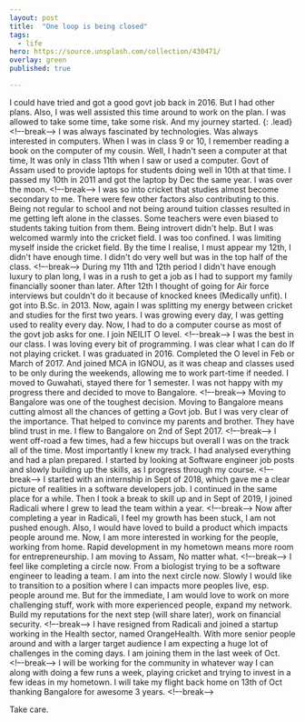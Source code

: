 ```yaml
---
layout: post
title:  "One loop is being closed"
tags:
  - life
hero: https://source.unsplash.com/collection/430471/
overlay: green
published: true

---
```

I could have tried and got a good govt job back in 2016. But I had other plans. Also, I was well assisted this time around to work on the plan. I was allowed to take some time, take some risk. And my journey started.
{: .lead}
<!–-break-–>
I was always fascinated by technologies. Was always interested in computers. When I was in class 9 or 10, I remember reading a book on the computer of my cousin. Well, I hadn't seen a computer at that time, It was only in class 11th when I saw or used a computer. Govt of Assam used to provide laptops for students doing well in 10th at that time. I passed my 10th in 2011 and got the laptop by Dec the same year. I was over the moon.
<!–-break-–>
I was so into cricket that studies almost become secondary to me. There were few other factors also contributing to this. Being not regular to school and not being around tuition classes resulted in me getting left alone in the classes. Some teachers were even biased to students taking tuition from them. Being introvert didn't help. But I was welcomed warmly into the cricket field. I was too confined. I was limiting myself inside the cricket field. By the time I realise, I must appear my 12th, I didn't have enough time. I didn't do very well but was in the top half of the class.
<!–-break-–>
During my 11th and 12th period I didn't have enough luxury to plan long, I was in a rush to get a job as I had to support my family financially sooner than later. After 12th I thought of going for Air force interviews but couldn't do it because of knocked knees (Medically unfit). I got into B.Sc. in 2013. Now, again I was splitting my energy between cricket and studies for the first two years. I was growing every day, I was getting used to reality every day. Now, I had to do a computer course as most of the govt job asks for one. I join NEILIT O level.
<!–-break-–>
 I was the best in our class. I was loving every bit of programming. I was clear what I can do If not playing cricket. I was graduated in 2016. Completed the O level in Feb or March of 2017. And joined MCA in IGNOU, as it was cheap and classes used to be only during the weekends, allowing me to work part-time if needed. I moved to Guwahati, stayed there for 1 semester. I was not happy with my progress there and decided to move to Bangalore.
<!–-break-–>
Moving to Bangalore was one of the toughest decision. Moving to Bangalore means cutting almost all the chances of getting a Govt job. But I was very clear of the importance. That helped to convince my parents and brother. They have blind trust in me. I  flew to Bangalore on 2nd of Sept 2017.
<!–-break-–>
I went off-road a few times, had a few hiccups but overall I was on the track all of the time. Most importantly I knew my track. I had analysed everything and had a plan prepared. I started by looking at Software engineer job posts and slowly building up the skills, as I progress through my course.
<!–-break-–>
I started with an internship in Sept of 2018, which gave me a clear picture of realities in a software developers job. I continued in the same place for a while. Then I took a break to skill up and in Sept of 2019, I joined Radicali where I grew to lead the team within a year.
<!–-break-–>
Now after completing a year in Radicali, I feel my growth has been stuck, I am not pushed enough. Also, I would have loved to build a product which impacts people around me. Now, I am more interested in working for the people, working from home. Rapid development in my hometown means more room for entrepreneurship. I am moving to Assam, No matter what. 
<!–-break-–>
I feel like completing a circle now. From a biologist trying to be a software engineer to leading a team. I am into the next circle now. Slowly I would like to transition to a position where I can impacts more peoples live, esp. people around me. But for the immediate, I am would love to work on more challenging stuff, work with more experienced people, expand my network. Build my reputations for the next step (will share later), work on financial security.
<!–-break-–>
I have resigned from Radicali and joined a startup working in the Health sector, named OrangeHealth. With more senior people around and with a larger target audience I am expecting a huge lot of challenges in the coming days. I am joining them in the last week of Oct.
<!–-break-–>
I will be working for the community in whatever way I can along with doing a few runs a week, playing cricket and trying to invest in a few ideas in my hometown. I will take my flight back home on 13th of Oct thanking Bangalore for awesome 3 years.
<!–-break-–>

Take care.
